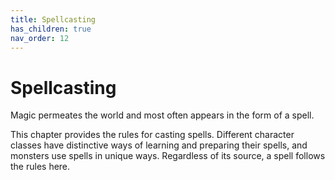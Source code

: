 ```yaml
---
title: Spellcasting
has_children: true
nav_order: 12
---
```


# Spellcasting
Magic permeates the world and most often appears in the form of a spell.

This chapter provides the rules for casting spells. Different character classes have distinctive ways of learning and preparing their spells, and monsters use spells in unique ways. Regardless of its source, a spell follows the rules here.

